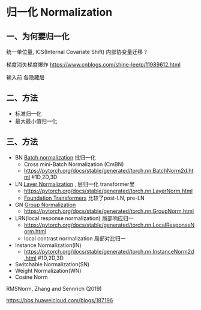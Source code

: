 # 归一化 Normalization  


## 一、为何要归一化
统一单位量, ICS(Internal Covariate Shift) 内部协变量迁移 ?

梯度消失梯度爆炸 https://www.cnblogs.com/shine-lee/p/11989612.html

输入前
各隐藏层

## 二、方法
* 标准归一化
* 最大最小值归一化

## 三、方法
* BN [Batch normalization](./cnn/BatchNorm.md) 批归一化 
    * Cross mini-Batch Normalization (CmBN) 
    * https://pytorch.org/docs/stable/generated/torch.nn.BatchNorm2d.html  #1D,2D,3D
* LN [Layer Normalization](./LayerNorm.md) , 层归一化 transformer里
    * https://pytorch.org/docs/stable/generated/torch.nn.LayerNorm.html
    * [Foundation Transformers](./Multimodal/MAGNETO.md) 比较了post-LN, pre-LN
* GN [Group Normalization](./cnn/GroupNorm.md)
    * https://pytorch.org/docs/stable/generated/torch.nn.GroupNorm.html
* LRN(local response normalization) 局部响应归一
    * https://pytorch.org/docs/stable/generated/torch.nn.LocalResponseNorm.html
    * local contrast normalization 局部对比归一
* Instance Normalization(IN)
    * https://pytorch.org/docs/stable/generated/torch.nn.InstanceNorm2d.html #1D,2D,3D
* Switchable Normalization(SN)
* Weight Normalization(WN)
*  Cosine Norm

RMSNorm, Zhang and Sennrich (2019)

https://bbs.huaweicloud.com/blogs/187196
